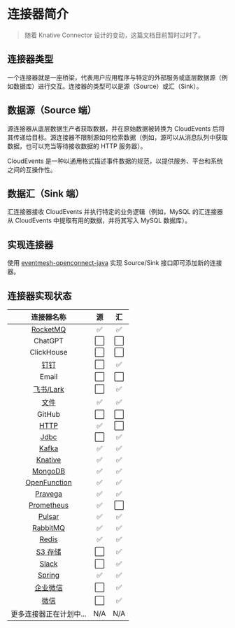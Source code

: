# 连接器简介

>随着 Knative Connector 设计的变动，这篇文档目前暂时过时了。

## 连接器类型

一个连接器就是一座桥梁，代表用户应用程序与特定的外部服务或底层数据源（例如数据库）进行交互。连接器的类型可以是源（Source）或汇（Sink）。

## 数据源（Source 端）

源连接器从底层数据生产者获取数据，并在原始数据被转换为 CloudEvents 后将其传递给目标。源连接器不限制源如何检索数据（例如，源可以从消息队列中获取数据，也可以充当等待接收数据的 HTTP 服务器）。

CloudEvents 是一种以通用格式描述事件数据的规范，以提供服务、平台和系统之间的互操作性。

## 数据汇（Sink 端）

汇连接器接收 CloudEvents 并执行特定的业务逻辑（例如，MySQL 的汇连接器从 CloudEvents 中提取有用的数据，并将其写入 MySQL 数据库）。

## 实现连接器

使用 [eventmesh-openconnect-java](https://github.com/apache/eventmesh/tree/master/eventmesh-openconnect/eventmesh-openconnect-java) 实现 Source/Sink 接口即可添加新的连接器。

## 连接器实现状态

|                      连接器名称                       |   源    |   汇   |
|:------------------------------------------------:|:-----------:|:-------:|
|     [RocketMQ](eventmesh-connector-rocketmq)     |      ✅      |    ✅    |
|                     ChatGPT                      |      ⬜      |    ⬜    |
|                    ClickHouse                    |      ⬜      |    ⬜    |
|        [钉钉](eventmesh-connector-dingtalk)        |      ⬜      |    ✅    |
|                      Email                       |      ⬜      |    ⬜    |
|       [飞书/Lark](eventmesh-connector-lark)        |      ⬜      |    ✅    |
|          [文件](eventmesh-connector-file)          |      ✅      |    ✅    |
|                      GitHub                      |      ⬜      |    ⬜    |
|         [HTTP](eventmesh-connector-http)         |      ✅      |    ⬜    |
|         [Jdbc](eventmesh-connector-jdbc)         |      ⬜      |    ✅    |
|        [Kafka](eventmesh-connector-kafka)        |      ✅      |    ✅    |
|      [Knative](eventmesh-connector-knative)      |      ✅      |    ✅    |
|      [MongoDB](eventmesh-connector-mongodb)      |      ✅      |    ✅    |
| [OpenFunction](eventmesh-connector-openfunction) |      ✅      |    ✅    |
|      [Pravega](eventmesh-connector-pravega)      |      ✅      |    ✅    |
|   [Prometheus](eventmesh-connector-prometheus)   |      ✅      |    ⬜    |
|       [Pulsar](eventmesh-connector-pulsar)       |      ✅      |    ✅    |
|     [RabbitMQ](eventmesh-connector-rabbitmq)     |      ✅      |    ✅    |
|        [Redis](eventmesh-connector-redis)        |      ✅      |    ✅    |
|         [S3 存储](eventmesh-connector-s3)          |      ⬜      |    ✅    |
|        [Slack](eventmesh-connector-slack)        |      ⬜      |    ✅    |
|       [Spring](eventmesh-connector-spring)       |      ✅      |    ✅    |
|        [企业微信](eventmesh-connector-wecom)         |      ⬜      |    ✅    |
|         [微信](eventmesh-connector-wechat)         |      ⬜      |    ✅    |
|                  更多连接器正在计划中...                   |   N/A       |   N/A   |
